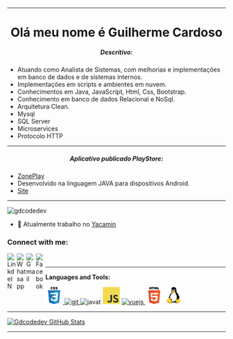 ----
<h1 align="center">Olá meu nome é Guilherme Cardoso </h1>
<h5 align="center">Descritivo:</h5>

- Atuando como Analista de Sistemas, com melhorias e implementações em banco de dados e de sistemas internos.
- Implementações em scripts e ambientes em nuvem.
- Conhecimentos em Java, JavaScript, Html, Css, Bootstrap.
- Conhecimento em banco de dados Relacional e NoSql.
- Arquitetura Clean.
- Mysql
- SQL Server
- Microservices
- Protocolo HTTP
----

<h5 align="center">Aplicativo publicado PlayStore:</h5>

- [ZonePlay](https://play.google.com/store/apps/details?id=com.projectcode.zoneplay)
- Desenvolvido na linguagem JAVA para dispositivos Android.
- [Site](https://projectcode.com.br/)

----


<p align="left"> <img src="https://komarev.com/ghpvc/?username=gdcodedev&label=Profile%20views&color=0e75b6&style=flat" alt="gdcodedev" /> </p>

- 🔭 Atualmente trabalho no [Yacamin]()
<h3 align="left">Connect with me:</h3>
<p align="left">
<a target="_blank" href="https://www.linkedin.com/in/guilherme-cardoso-53123563/">
  <img align="left" alt="LinkdeIN" width="22px" src="https://cdn.jsdelivr.net/npm/simple-icons@v3/icons/linkedin.svg" />
</a>
<a target="_blank" href="https://api.whatsapp.com/send?phone=5511950872640">
  <img align="left" alt="Whatsapp" width="22px" src="https://cdn.jsdelivr.net/npm/simple-icons@v3/icons/whatsapp.svg" />
</a>
<a target="_blank" href="mailto:guilhermecardoso@uni9.edu.br">
  <img align="left" alt="Gmail" width="22px" src="https://cdn.jsdelivr.net/npm/simple-icons@v3/icons/gmail.svg" />
</a>
<a target="_blank" href="https://fb.com/guilherme.costa.79677">
  <img align="left" alt="Facebook" width="22px" src="https://cdn.jsdelivr.net/npm/simple-icons@v3/icons/facebook.svg" />
</a>
</br>
      
----

**Languages and Tools:**  


<p align="left"> <a href="https://www.w3schools.com/css/" target="_blank"> <img src="https://raw.githubusercontent.com/devicons/devicon/master/icons/css3/css3-original-wordmark.svg" alt="css3" width="40" height="40"/> </a>
</a> <a href="https://git-scm.com/" target="_blank"> <img src="https://www.vectorlogo.zone/logos/git-scm/git-scm-icon.svg" alt="git" width="40" height="40"/> </a>
<img src="https://i.imgur.com/JkmUWBb.png" alt="javat" width="40" height="40"/> </a> 
<img src="https://raw.githubusercontent.com/devicons/devicon/master/icons/javascript/javascript-original.svg" alt="javascript" width="40" height="40"/> </a> <a href="https://www.linux.org/" target="_blank">
 <img src="https://i.imgur.com/bgs7lrU.png" alt="vuejs" width="40" height="40"/> </a>
<img src="https://raw.githubusercontent.com/devicons/devicon/master/icons/html5/html5-original-wordmark.svg" alt="html5" width="40" height="40"/> </a> <a href="https://developer.mozilla.org/en-US/docs/Web/JavaScript" target="_blank"> 
<img src="https://raw.githubusercontent.com/devicons/devicon/master/icons/linux/linux-original.svg" alt="linux" width="40" height="40"/> </a> <a href="https://reactjs.org/" target="_blank">
 
 ----
 
 ![Gdcodedev GitHub Stats](https://github-readme-stats.vercel.app/api?username=gdcodedev&show_icons=true)
 
  ----
